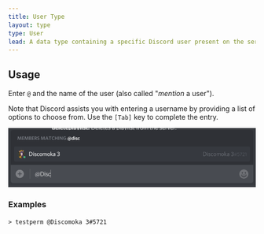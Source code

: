 ```yaml
---
title: User Type
layout: type
type: User
lead: A data type containing a specific Discord user present on the server.
---
```


## Usage
Enter `@` and the name of the user (also called "_mention_ a user").

Note that Discord assists you with entering a username by providing a list of options to choose from. Use the `[Tab]` key to complete the entry.

![Mentioning in Discord](/assets/img/commands/mention.png)

### Examples
```
> testperm @Discomoka 3#5721
```
